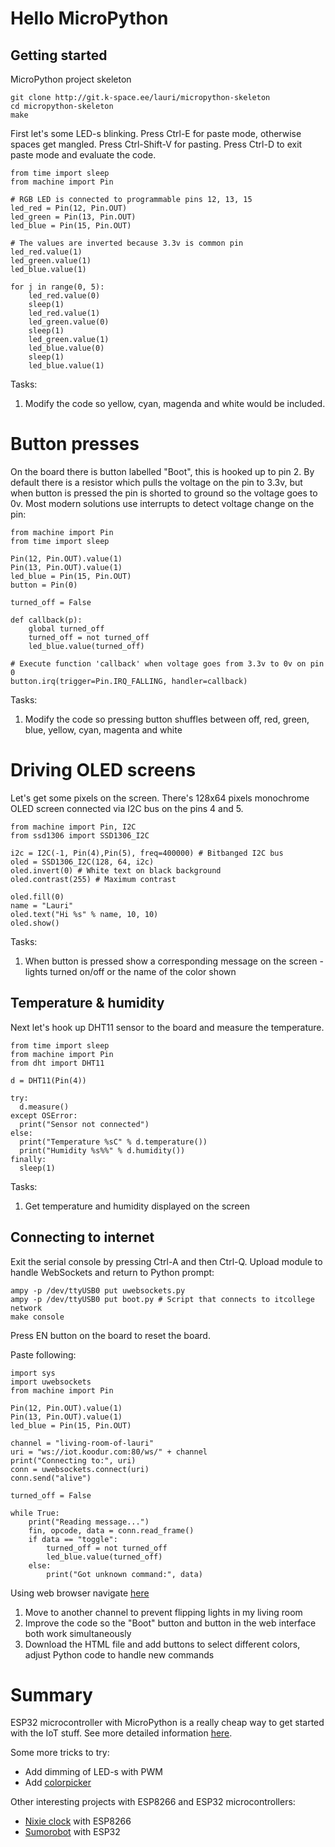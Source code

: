# Hello MicroPython

## Getting started

MicroPython project skeleton

```
git clone http://git.k-space.ee/lauri/micropython-skeleton
cd micropython-skeleton
make
```

First let's some LED-s blinking.
Press Ctrl-E for paste mode, otherwise spaces get mangled.
Press Ctrl-Shift-V for pasting.
Press Ctrl-D to exit paste mode and evaluate the code.

```
from time import sleep
from machine import Pin

# RGB LED is connected to programmable pins 12, 13, 15
led_red = Pin(12, Pin.OUT)
led_green = Pin(13, Pin.OUT)
led_blue = Pin(15, Pin.OUT)

# The values are inverted because 3.3v is common pin
led_red.value(1)
led_green.value(1)
led_blue.value(1)

for j in range(0, 5):
    led_red.value(0)
    sleep(1)
    led_red.value(1)
    led_green.value(0)
    sleep(1)
    led_green.value(1)
    led_blue.value(0)
    sleep(1)
    led_blue.value(1)
```

Tasks:

1. Modify the code so yellow, cyan, magenda and white would be included.



# Button presses

On the board there is button labelled "Boot", this is hooked up to pin 2.
By default there is a resistor which pulls the voltage on the pin to 3.3v, but when button is pressed the pin is shorted to ground so the voltage goes to 0v.
Most modern solutions use interrupts to detect voltage change on the pin:

```
from machine import Pin
from time import sleep

Pin(12, Pin.OUT).value(1)
Pin(13, Pin.OUT).value(1)
led_blue = Pin(15, Pin.OUT)
button = Pin(0)

turned_off = False

def callback(p):
    global turned_off
    turned_off = not turned_off
    led_blue.value(turned_off)

# Execute function 'callback' when voltage goes from 3.3v to 0v on pin 0
button.irq(trigger=Pin.IRQ_FALLING, handler=callback)
```

Tasks:

1. Modify the code so pressing button shuffles between off, red, green, blue, yellow, cyan, magenta and white



# Driving OLED screens

Let's get some pixels on the screen.
There's 128x64 pixels monochrome OLED screen connected via I2C bus on the pins 4 and 5.

```
from machine import Pin, I2C
from ssd1306 import SSD1306_I2C

i2c = I2C(-1, Pin(4),Pin(5), freq=400000) # Bitbanged I2C bus
oled = SSD1306_I2C(128, 64, i2c)
oled.invert(0) # White text on black background
oled.contrast(255) # Maximum contrast

oled.fill(0)
name = "Lauri"
oled.text("Hi %s" % name, 10, 10)
oled.show()
```

Tasks:

1. When button is pressed show a corresponding message on the screen - lights turned on/off or the name of the color shown

## Temperature & humidity

Next let's hook up DHT11 sensor to the board and measure the temperature.

```
from time import sleep
from machine import Pin
from dht import DHT11

d = DHT11(Pin(4))

try:
  d.measure()
except OSError:
  print("Sensor not connected")
else:
  print("Temperature %sC" % d.temperature())
  print("Humidity %s%%" % d.humidity())
finally:
  sleep(1)
```

Tasks:

1. Get temperature and humidity displayed on the screen

## Connecting to internet

Exit the serial console by pressing Ctrl-A and then Ctrl-Q.
Upload module to handle WebSockets and return to Python prompt:

```
ampy -p /dev/ttyUSB0 put uwebsockets.py
ampy -p /dev/ttyUSB0 put boot.py # Script that connects to itcollege network
make console
```

Press EN button on the board to reset the board.

Paste following:

```
import sys
import uwebsockets
from machine import Pin

Pin(12, Pin.OUT).value(1)
Pin(13, Pin.OUT).value(1)
led_blue = Pin(15, Pin.OUT)

channel = "living-room-of-lauri"
uri = "ws://iot.koodur.com:80/ws/" + channel
print("Connecting to:", uri)
conn = uwebsockets.connect(uri)
conn.send("alive")

turned_off = False

while True:
    print("Reading message...")
    fin, opcode, data = conn.read_frame()
    if data == "toggle":
        turned_off = not turned_off
        led_blue.value(turned_off)
    else:
        print("Got unknown command:", data)
```

Using web browser navigate [here](http://iot.koodur.com/demo2.html#living-room-of-lauri)

1. Move to another channel to prevent flipping lights in my living room
2. Improve the code so the "Boot" button and button in the web interface both work simultaneously
3. Download the HTML file and add buttons to select different colors, adjust Python code to handle new commands


# Summary

ESP32 microcontroller with MicroPython is a really cheap way to get started with the IoT stuff. See more detailed information [here](https://lauri.xn--vsandi-pxa.com/2017/06/espressif.html).

Some more tricks to try:

* Add dimming of LED-s with PWM
* Add [colorpicker](https://developer.mozilla.org/en-US/docs/Web/HTML/Element/input/color)

Other interesting projects with ESP8266 and ESP32 microcontrollers:

* [Nixie clock](https://github.com/k-space-ee/nixiesp12) with ESP8266
* [Sumorobot](http://robot.itcollege.ee/sumorobot/2017/08/25/sumesp-prototype/) with ESP32 